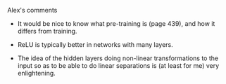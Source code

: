 Alex's comments

- It would be nice to know what pre-training is (page 439), and how it differs from training.

- ReLU is typically better in networks with many layers.

- The idea of the hidden layers doing non-linear transformations to the input so as to be able to do linear separations is (at least for me) very enlightening.
